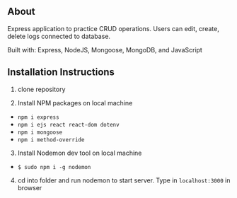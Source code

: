 ## About

Express application to practice CRUD operations. Users can edit, create, delete logs connected to database.

Built with: Express, NodeJS, Mongoose, MongoDB, and JavaScript

## Installation Instructions

1. clone repository

2. Install NPM packages on local machine

- `npm i express`
- `npm i ejs react react-dom dotenv`
- `npm i mongoose`
- `npm i method-override`

3. Install Nodemon dev tool on local machine

- `$ sudo npm i -g nodemon`

4. cd into folder and run nodemon to start server. Type in `localhost:3000` in browser
